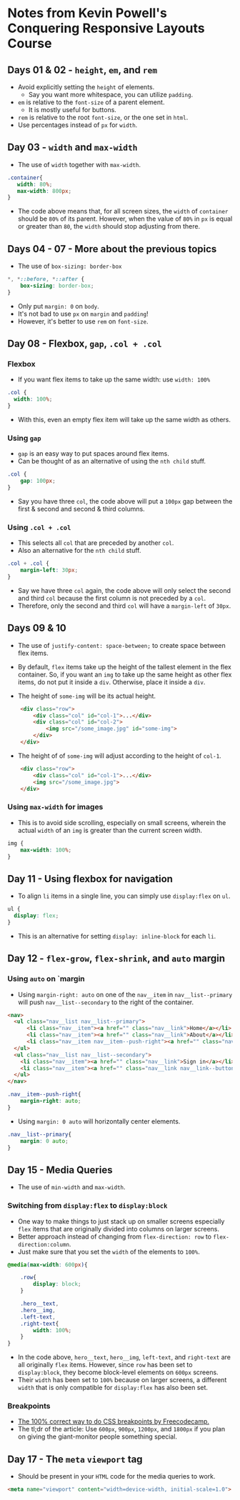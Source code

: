 # Notes from Kevin Powell's Conquering Responsive Layouts Course
## Days 01 & 02 - `height`, `em`, and `rem`
- Avoid explicitly setting the `height` of elements.
  - Say you want more whitespace, you can utilize `padding`.
- `em` is relative to the `font-size` of a parent element.
  - It is mostly useful for buttons.
- `rem` is relative to the root `font-size`, or the one set in `html`.
- Use percentages instead of `px` for `width`.

## Day 03 - `width` and `max-width`
- The use of `width` together with `max-width`.
``` css
.container{
   width: 80%;
   max-width: 800px;
}
```
- The code above means that, for all screen sizes, the `width` of `container` should be `80%` of its parent. However, when the value of `80%` in `px` is equal or greater than `80`, the `width` should stop adjusting from there.

## Days 04 - 07 - More about the previous topics
- The use of `box-sizing: border-box`
``` css
*, *::before, *::after {
    box-sizing: border-box;
}
```
- Only put `margin: 0` on `body`.
- It's not bad to use `px` on `margin` and `padding`!
- However, it's better to use `rem` on `font-size`.

## Day 08 - Flexbox, `gap`, `.col + .col`
### Flexbox
- If you want flex items to take up the same width: use `width: 100%`
``` css
.col {
  width: 100%;
}
```
- With this, even an empty flex item will take up the same width as others.

### Using `gap`
- `gap` is an easy way to put spaces around flex items.
- Can be thought of as an alternative of using the `nth child` stuff. 
``` css
.col {
    gap: 100px;
}
```
- Say you have three `col`, the code above will put a `100px` gap between the first & second and second & third columns.  

### Using `.col + .col`
- This selects all `col` that are preceded by another `col`.
- Also an alternative for the `nth child` stuff.
``` css
.col + .col {
    margin-left: 30px;
}
```
- Say we have three `col` again, the code above will only select the second and third `col` because the first column is not preceded by a `col`.
- Therefore, only the second and third `col` will have a `margin-left` of `30px`.

## Days 09 & 10
- The use of `justify-content: space-between;` to create space between flex items.
- By default, `flex` items take up the height of the tallest element in the flex container. So, if you want an `img` to take up the same height as other flex items, do not put it inside a `div`. Otherwise, place it inside a `div`.

- The height of `some-img` will be its actual height.
``` html
    <div class="row">
        <div class="col" id="col-1">...</div>
        <div class="col" id="col-2">
            <img src="/some_image.jpg" id="some-img">
        </div>
    </div>
```
- The height of of `some-img` will adjust according to the height of `col-1`.
``` html
    <div class="row">
        <div class="col" id="col-1">...</div>
        <img src="/some_image.jpg">
    </div>
```

### Using `max-width` for images
- This is to avoid side scrolling, especially on small screens, wherein the actual `width` of an `img` is greater than the current screen width.
``` css
img {
    max-width: 100%;
}
```
## Day 11 - Using flexbox for navigation
- To align `li` items in a single line, you can simply use `display:flex` on `ul`.
``` css
ul {
  display: flex;
}
```
- This is an alternative for setting `display: inline-block` for each `li`.

## Day 12 - `flex-grow`, `flex-shrink`, and `auto` margin
### Using `auto` on `margin
- Using `margin-right: auto` on one of the `nav__item` in `nav__list--primary` will push `nav__list--secondary` to the right of the container.
```html
<nav>
  <ul class="nav__list nav__list--primary">
      <li class="nav__item"><a href="" class="nav__link">Home</a></li>
      <li class="nav__item"><a href="" class="nav__link">About</a></li>
      <li class="nav__item nav__item--push-right"><a href="" class="nav__link">Contact</a></li>
  </ul>
  <ul class="nav__list nav__list--secondary">
    <li class="nav__item"><a href="" class="nav__link">Sign in</a></li>
    <li class="nav__item"><a href="" class="nav__link nav__link--button">Sign up</a></li>
  </ul>
</nav>
```
```css
.nav__item--push-right{
    margin-right: auto;
}
```
- Using `margin: 0 auto` will horizontally center elements.
```css
.nav__list--primary{
    margin: 0 auto;
}
```

## Day 15 - Media Queries
- The use of `min-width` and `max-width`.
### Switching from `display:flex` to `display:block`
- One way to make things to just stack up on smaller screens especially `flex` items that are originally divided into columns on larger screens.
- Better approach instead of changing from `flex-direction: row` to `flex-direction:column`.
- Just make sure that you set the `width` of the elements to `100%`.
``` css
@media(max-width: 600px){

    .row{
        display: block;
    }

    .hero__text,
    .hero__img,
    .left-text,
    .right-text{
        width: 100%;
    }
}
```
- In the code above, `hero__text`, `hero__img`, `left-text`, and `right-text` are all originally `flex` items. However, since `row` has been set to `display:block`, they become block-level elements on `600px` screens.
- Their `width` has been set to `100%` because on larger screens, a different `width` that is only compatible for `display:flex` has also been set. 

### Breakpoints
- [The 100% correct way to do CSS breakpoints by Freecodecamp.](https://www.freecodecamp.org/news/the-100-correct-way-to-do-css-breakpoints-88d6a5ba1862/) 
- The tl;dr of the article: Use `600px`, `900px`, `1200px`, and `1800px` if you plan on giving the giant-monitor people something special. 

## Day 17 - The `meta` `viewport` tag
- Should be present in your `HTML` code for the media queries to work.
``` html
<meta name="viewport" content="width=device-width, initial-scale=1.0">
```
